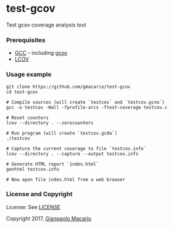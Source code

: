 # test-gcov
Test gcov coverage analysis tool

### Prerequisites

* [GCC](https://gcc.gnu.org/) - including [gcov](https://gcc.gnu.org/onlinedocs/gcc/Gcov.html)
* [LCOV](https://github.com/linux-test-project/lcov)

### Usage example

```
git clone https://github.com/gmacario/test-gcov
cd test-gcov

# Compile sources (will create `testcov` and `testcov.gcno`)
gcc -o testcov -Wall -fprofile-arcs -ftest-coverage testcov.c

# Reset counters
lcov --directory . --zerocounters

# Run program (will create `testcov.gcda`)
./testcov

# Capture the current coverage to file `testcov.info`
lcov --directory . --capture --output testcov.info

# Generate HTML report `index.html`
genhtml testcov.info

# Now open file index.html from a web browser
```

### License and Copyright

License: See [LICENSE](LICENSE)

Copyright 2017, [Gianpaolo Macario](https://gmacario.github.io/)

<!-- EOF -->
